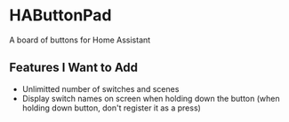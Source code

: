 # HAButtonPad
A board of buttons for Home Assistant

## Features I Want to Add
- Unlimitted number of switches and scenes
- Display switch names on screen when holding down the button (when holding down button, don't register it as a press)
